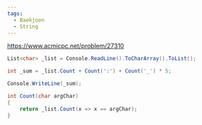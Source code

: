 ```yaml
---
tags:
  - Baekjoon
  - String
---
```

https://www.acmicpc.net/problem/27310
```C#
List<char> _list = Console.ReadLine().ToCharArray().ToList();

int _sum = _list.Count + Count(':') + Count('_') * 5;

Console.WriteLine(_sum);

int Count(char argChar)
{
    return _list.Count(x => x == argChar);
}
```
